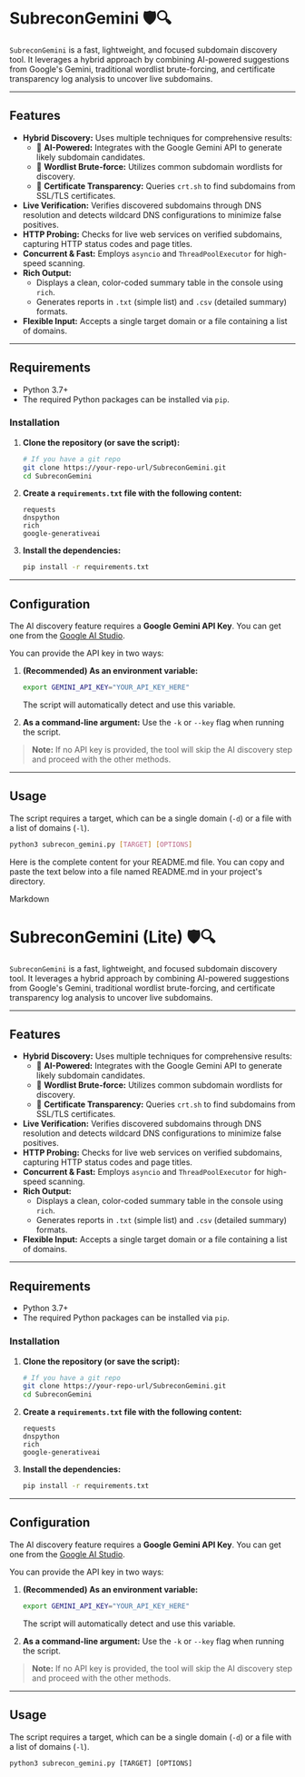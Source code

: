 # SubreconGemini  🛡️🔍

`SubreconGemini` is a fast, lightweight, and focused subdomain discovery tool. It leverages a hybrid approach by combining AI-powered suggestions from Google's Gemini, traditional wordlist brute-forcing, and certificate transparency log analysis to uncover live subdomains.

---

## Features

* **Hybrid Discovery:** Uses multiple techniques for comprehensive results:
    * 🤖 **AI-Powered:** Integrates with the Google Gemini API to generate likely subdomain candidates.
    * 📖 **Wordlist Brute-force:** Utilizes common subdomain wordlists for discovery.
    * 📜 **Certificate Transparency:** Queries `crt.sh` to find subdomains from SSL/TLS certificates.
* **Live Verification:** Verifies discovered subdomains through DNS resolution and detects wildcard DNS configurations to minimize false positives.
* **HTTP Probing:** Checks for live web services on verified subdomains, capturing HTTP status codes and page titles.
* **Concurrent & Fast:** Employs `asyncio` and `ThreadPoolExecutor` for high-speed scanning.
* **Rich Output:**
    * Displays a clean, color-coded summary table in the console using `rich`.
    * Generates reports in `.txt` (simple list) and `.csv` (detailed summary) formats.
* **Flexible Input:** Accepts a single target domain or a file containing a list of domains.

---

## Requirements

* Python 3.7+
* The required Python packages can be installed via `pip`.

### Installation

1.  **Clone the repository (or save the script):**
    ```bash
    # If you have a git repo
    git clone https://your-repo-url/SubreconGemini.git
    cd SubreconGemini
    ```

2.  **Create a `requirements.txt` file with the following content:**
    ```
    requests
    dnspython
    rich
    google-generativeai
    ```

3.  **Install the dependencies:**
    ```bash
    pip install -r requirements.txt
    ```

---

## Configuration

The AI discovery feature requires a **Google Gemini API Key**. You can get one from the [Google AI Studio](https://aistudio.google.com/app/apikey).

You can provide the API key in two ways:

1.  **(Recommended) As an environment variable:**
    ```bash
    export GEMINI_API_KEY="YOUR_API_KEY_HERE"
    ```
    The script will automatically detect and use this variable.

2.  **As a command-line argument:**
    Use the `-k` or `--key` flag when running the script.

> **Note:** If no API key is provided, the tool will skip the AI discovery step and proceed with the other methods.

---

## Usage

The script requires a target, which can be a single domain (`-d`) or a file with a list of domains (`-l`).

```bash
python3 subrecon_gemini.py [TARGET] [OPTIONS]
```

Here is the complete content for your README.md file. You can copy and paste the text below into a file named README.md in your project's directory.

Markdown

# SubreconGemini (Lite) 🛡️🔍

`SubreconGemini` is a fast, lightweight, and focused subdomain discovery tool. It leverages a hybrid approach by combining AI-powered suggestions from Google's Gemini, traditional wordlist brute-forcing, and certificate transparency log analysis to uncover live subdomains.

---

## Features

* **Hybrid Discovery:** Uses multiple techniques for comprehensive results:
    * 🤖 **AI-Powered:** Integrates with the Google Gemini API to generate likely subdomain candidates.
    * 📖 **Wordlist Brute-force:** Utilizes common subdomain wordlists for discovery.
    * 📜 **Certificate Transparency:** Queries `crt.sh` to find subdomains from SSL/TLS certificates.
* **Live Verification:** Verifies discovered subdomains through DNS resolution and detects wildcard DNS configurations to minimize false positives.
* **HTTP Probing:** Checks for live web services on verified subdomains, capturing HTTP status codes and page titles.
* **Concurrent & Fast:** Employs `asyncio` and `ThreadPoolExecutor` for high-speed scanning.
* **Rich Output:**
    * Displays a clean, color-coded summary table in the console using `rich`.
    * Generates reports in `.txt` (simple list) and `.csv` (detailed summary) formats.
* **Flexible Input:** Accepts a single target domain or a file containing a list of domains.

---

## Requirements

* Python 3.7+
* The required Python packages can be installed via `pip`.

### Installation

1.  **Clone the repository (or save the script):**
    ```bash
    # If you have a git repo
    git clone https://your-repo-url/SubreconGemini.git
    cd SubreconGemini
    ```

2.  **Create a `requirements.txt` file with the following content:**
    ```
    requests
    dnspython
    rich
    google-generativeai
    ```

3.  **Install the dependencies:**
    ```bash
    pip install -r requirements.txt
    ```

---

## Configuration

The AI discovery feature requires a **Google Gemini API Key**. You can get one from the [Google AI Studio](https://aistudio.google.com/app/apikey).

You can provide the API key in two ways:

1.  **(Recommended) As an environment variable:**
    ```bash
    export GEMINI_API_KEY="YOUR_API_KEY_HERE"
    ```
    The script will automatically detect and use this variable.

2.  **As a command-line argument:**
    Use the `-k` or `--key` flag when running the script.

> **Note:** If no API key is provided, the tool will skip the AI discovery step and proceed with the other methods.

---

## Usage

The script requires a target, which can be a single domain (`-d`) or a file with a list of domains (`-l`).

```
python3 subrecon_gemini.py [TARGET] [OPTIONS]
```

